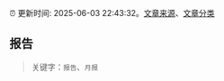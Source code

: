:alarm_clock: 更新时间: 2025-06-03 22:43:32。[文章来源](/README.md)、[文章分类](/TAGS.md)

## 报告


> 关键字：`报告`、`月报`



